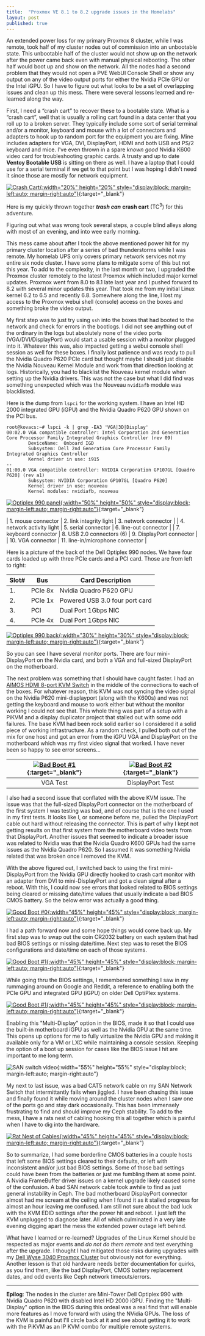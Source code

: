 ```yaml
---
title:  "Proxmox VE 8.1 to 8.2 upgrade issues in the Homelabs"
layout: post
published: true
---
```


An extended power loss for my primary Proxmox 8 cluster, while I was remote, took half of my cluster nodes out of commission into an unbootable state. This unbootable half of the cluster would not show up on the network after the power came back even with manual physical rebooting. The other half would boot up and show on the network. All the nodes had a second problem that they would not open a PVE WebUI Console Shell or show any output on any of the video output ports for either the Nvidia PCIe GPU or the Intel iGPU. So I have to figure out what looks to be a set of overlapping issues and clean up this mess. There were several lessons learned and re-learned along the way.

First, I need a “crash cart” to recover these to a bootable state. What is a “crash cart”, well that is usually a rolling cart found in a data center that you roll up to a broken server. They typically include some sort of serial terminal and/or a monitor, keyboard and mouse with a lot of connectors and adapters to hook up to random port for the equipment you are fixing. Mine includes adapters for VGA, DVI, DisplayPort, HDMI and both USB and PS/2 keyboard and mice. I've even thrown in a spare *known good* Nvidia K600 video card for troubleshooting graphic cards. A trusty and up to date **Ventoy Bootable USB** is sitting on there as well. I have a laptop that I could use for a serial terminal if we get to that point but I was hoping I didn't need it since those are mostly for network equipment.

[![Crash Cart](/assets/images/proxmox-upgrade-001.jpg){:width="20%" height="20%" style="display:block; margin-left:auto; margin-right:auto"}](/assets/images/proxmox-upgrade-001.jpg){:target="_blank"}

Here is my quickly thrown together ***trash can*** **crash cart** (TC<sup>3</sup>) for this adventure.

<!-- excerpt-end -->

Figuring out what was wrong took several steps, a couple blind alleys along with most of an evening, and into wee early morning.

This mess came about after I took the above mentioned power hit for my primary cluster location after a series of bad thunderstorms while I was remote. My homelab UPS only covers primary network services not my entire six node cluster. I have some plans to mitigate some of this but not this year. To add to the complexity, in the last month or two, I upgraded the Proxmox cluster remotely to the latest Proxmox which included major kernel updates. Proxmox went from 8.0 to 8.1 late last year and I pushed forward to 8.2 with several minor updates this year. That took me from my initial Linux kernel 6.2 to 6.5 and recently 6.8. Somewhere along the line, I lost my access to the Proxmox webui shell (console) access on the boxes and something broke the video output.

My first step was to just try using `ssh` into the boxes that had booted to the network and check for errors in the bootlogs. I did not see anything out of the ordinary in the logs but absolutely none of the video ports (VGA/DVI/DisplayPort) would start a usable session with a monitor plugged into it. Whatever this was, also impacted getting a webui console shell session as well for these boxes. I finally lost patience and was ready to pull the Nvidia Quadro P620 PCIe card but thought maybe I should just disable the Nvidia Nouveau Kernel Module and work from that direction looking at logs. Historically, you had to blacklist the Nouveau kernel module when setting up the Nvidia drivers. This was not the case but what I did find was something unexpected which was the Nouveau `nvidiafb` module was blacklisted.

Here is the dump from `lspci` for the working system. I have an Intel HD 2000 integrated GPU (iGPU) and the Nvidia Quadro P620 GPU shown on the PCI bus.

``` shell
root@kovacs:~# lspci -k | grep -EA3 'VGA|3D|Display'
00:02.0 VGA compatible controller: Intel Corporation 2nd Generation Core Processor Family Integrated Graphics Controller (rev 09)
        DeviceName:  Onboard IGD
        Subsystem: Dell 2nd Generation Core Processor Family Integrated Graphics Controller
        Kernel driver in use: i915
--
01:00.0 VGA compatible controller: NVIDIA Corporation GP107GL [Quadro P620] (rev a1)
        Subsystem: NVIDIA Corporation GP107GL [Quadro P620]
        Kernel driver in use: nouveau
        Kernel modules: nvidiafb, nouveau
```

[![Optiplex 990 panel](/assets/images/proxmox-upgrade-024.png){:width="50%" height="50%" style="display:block; margin-left:auto; margin-right:auto"}](/assets/images/proxmox-upgrade-024.png){:target="_blank"}

| 1. mouse connector | 2. link integrity light | 3. network connector |
| 4. network activity light | 5. serial connector | 6. line-out connector |
| 7. keyboard connector | 8. USB 2.0 connectors (6) | 9. DisplayPort connector |
| 10. VGA connector | 11. line-in/microphone connector |

Here is a picture of the back of the Dell Optiplex 990 nodes. We have four cards loaded up with three PCIe cards and a PCI card. Those are from left to right:

| Slot# | Bus | Card Description |
|:- | - | - |
| 1. | PCIe 8x | Nvidia Quadro P620 GPU |
| 2. | PCIe 1x | Powered USB 3.0 four port card |
| 3. | PCI | Dual Port 1Gbps NIC |
| 4. | PCIe 4x | Dual Port 1Gbps NIC |

[![Optiplex 990 back](/assets/images/proxmox-upgrade-004.jpg){:width="30%" height="30%" style="display:block; margin-left:auto; margin-right:auto"}](/assets/images/proxmox-upgrade-004.jpg){:target="_blank"}

So you can see I have several monitor ports. There are four mini-DisplayPort on the Nvidia card, and both a VGA and full-sized DisplayPort on the motherboard.

The next problem was something that I should have caught faster. I had an [AIMOS HDMI 8-port KVM Switch](https://www.amazon.com/gp/product/B08QCR62VL/) in the middle of the connections to each of the boxes. For whatever reason, this KVM was not syncing the video signal on the Nvidia P620 mini-displayport (along with the K600s) and was not getting the keyboard and mouse to work either but without the monitor working I could not see that. This whole thing was part of a setup with a PiKVM and a display duplicator project that stalled out with some odd failures. The base KVM had been rock solid earlier so I considered it a solid piece of working infrastructure. As a random check, I pulled both out of the mix for one host and got an error from the iGPU VGA and DisplayPort on the motherboard which was my first video signal that worked. I have never been so happy to see error screens...

| [![Bad Boot #1](/assets/images/proxmox-upgrade-007.jpg)](/assets/images/proxmox-upgrade-008.jpg){:target="_blank"} | [![Bad Boot #2](/assets/images/proxmox-upgrade-009.jpg)](/assets/images/proxmox-upgrade-010.jpg){:target="_blank"} |
|:--:|:--:|
| VGA Test | DisplayPort Test |

I also had a second issue that conflated with the above KVM issue. The issue was that the full-sized DisplayPort connector on the motherboard of the first system I was testing was bad, and of course that is the one I used in my first tests. It looks like I, or someone before me, pulled the DisplayPort cable out hard without releasing the connector. This is part of why I kept not getting results on that first system from the motherboard video tests from that DisplayPort. Another issues that seemed to indicate a broader issue was related to Nvidia was that the Nvidia Quadro K600 GPUs had the same issues as the Nvidia Quadro P620. So I assumed it was something Nvidia related that was broken once I removed the KVM.

With the above figured out, I switched back to using the first mini-DisplayPort from the Nvidia GPU directly hooked to crash cart monitor with an adapter from DVI to mini-DisplayPort and got a clean signal after a reboot. With this, I could now see errors that looked related to BIOS settings being cleared or missing date/time values that usually indicate a bad BIOS CMOS battery. So the below error was actually a good thing.

[![Good Boot #0](/assets/images/proxmox-upgrade-013.jpg){:width="45%" height="45%" style="display:block; margin-left:auto; margin-right:auto"}](/assets/images/proxmox-upgrade-013.jpg){:target="_blank"}

I had a path forward now and some hope things would come back up. My first step was to swap out the coin CR2032 battery on each system that had bad BIOS settings or missing date/time. Next step was to reset the BIOS configurations and date/time on each of those systems.

[![Good Boot #1](/assets/images/proxmox-upgrade-011.jpg){:width="45%" height="45%" style="display:block; margin-left:auto; margin-right:auto"}](/assets/images/proxmox-upgrade-012.jpg){:target="_blank"}

While going thru the BIOS settings, I remembered something I saw in my rummaging around on Google and Reddit, a reference to enabling both the PCIe GPU and integrated GPU (iGPU) on older Dell OptiPlex systems.

[![Good Boot #1](/assets/images/proxmox-upgrade-014.jpg){:width="45%" height="45%" style="display:block; margin-left:auto; margin-right:auto"}](/assets/images/proxmox-upgrade-015.jpg){:target="_blank"}

Enabling this "Multi-Display" option in the BIOS, made it so that I could use the built-in motherboard iGPU as well as the Nvidia GPU at the same time. This opens up options for me to fully virtualize the Nvidia GPU and making it available only for a VM or LXC while maintaining a console session. Keeping the option of a boot up session for cases like the BIOS issue I hit are important to me long term.

![SAN switch video](/assets/images/proxmox-upgrade-video-003.webp){:width="55%" height="55%" style="display:block; margin-left:auto; margin-right:auto"}

My next to last issue, was a bad CAT5 network cable on my SAN Network Switch that intermittantly fails when jiggled. I have been chasing this issue and finally found it while moving around the cluster nodes when I saw one of the ports go and stay dark occasionally. This has been immensely frustrating to find and should improve my Ceph stability. To add to the mess, I have a rats nest of cabling hooking this all together which is painful when I have to dig into the hardware.

[![Rat Nest of Cables](/assets/images/proxmox-upgrade-020.jpg){:width="45%" height="45%" style="display:block; margin-left:auto; margin-right:auto"}](/assets/images/proxmox-upgrade-020.jpg){:target="_blank"}

So to summarize, I had some borderline CMOS batteries in a couple hosts that left some BIOS settings cleared to their defaults, or left with inconsistent and/or just bad BIOS settings. Some of those bad settings could have been from the batteries or just me fumbling them at some point. A Nvidia FrameBuffer driver issues on a kernel upgrade likely caused some of the confusion. A bad SAN network cable took awhile to find as just general instability in Ceph. The bad motherboard DisplayPort connector almost had me scream at the ceiling when I found it as it stalled progress for almost an hour leaving me confused. I am still not sure about the bad luck with the KVM EDID settings after the power hit and reboot. I just left the KVM unplugged to diagnose later. All of which culminated in a very late evening digging apart the mess the extended power outage left behind.

What have I learned or re-learned? Upgrades of the Linux Kernel should be respected as major events and *do not do them remote* and test everything after the upgrade. I thought I had mitigated those risks during upgrades with my [Dell Wyse 3040 Proxmox Cluster](/proxmox-8-dell-wyse-3040/) but obviously not for everything. Another lesson is that old hardware needs better documentation for quirks, as you find them, like the bad DisplayPort, CMOS battery replacement dates, and odd events like Ceph network timeouts/errors.

---

**Epilog**: The nodes in the cluster are Mini-Tower Dell Optiplex 990 with Nvidia Quadro P620 with disabled Intel HD 2000 iGPU. Finding the "Multi-Display" option in the BIOS during this ordeal was a real find that will enable more features as I move forward with using the NVidia GPUs. The loss of the KVM is painful but I'll circle back at it and see about getting it to work with the PiKVM as an IP KVM combo for multiple remote systems.
